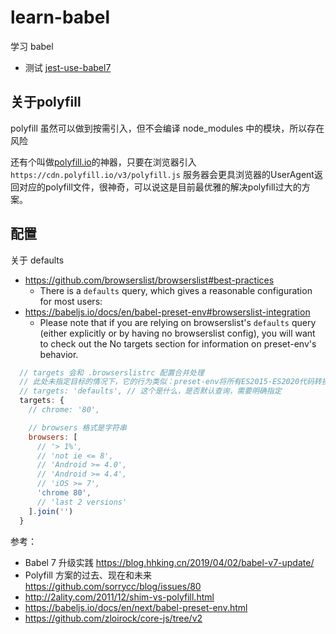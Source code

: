 # learn-babel

学习 babel

- 测试 [jest-use-babel7](https://github.com/cloudyan/jest-use-babel7)

## 关于polyfill

polyfill 虽然可以做到按需引入，但不会编译 node_modules 中的模块，所以存在风险

还有个叫做[polyfill.io](https://polyfill.io/v2/docs/)的神器，只要在浏览器引入 `https://cdn.polyfill.io/v3/polyfill.js` 服务器会更具浏览器的UserAgent返回对应的polyfill文件，很神奇，可以说这是目前最优雅的解决polyfill过大的方案。

## 配置

关于 defaults

- https://github.com/browserslist/browserslist#best-practices
  - There is a `defaults` query, which gives a reasonable configuration for most users:
- https://babeljs.io/docs/en/babel-preset-env#browserslist-integration
  - Please note that if you are relying on browserslist's `defaults` query (either explicitly or by having no browserslist config), you will want to check out the No targets section for information on preset-env's behavior.

```js
  // targets 会和 .browserslistrc 配置合并处理
  // 此处未指定目标的情况下，它的行为类似：preset-env将所有ES2015-ES2020代码转换为与ES5兼容。
  // targets: 'defaults', // 这个是什么，是否默认查询，需要明确指定
  targets: {
    // chrome: '80',

    // browsers 格式是字符串
    browsers: [
      // '> 1%',
      // 'not ie <= 8',
      // 'Android >= 4.0',
      // 'Android >= 4.4',
      // 'iOS >= 7',
      'chrome 80',
      // 'last 2 versions'
    ].join('')
  }
```

参考：

- Babel 7 升级实践 https://blog.hhking.cn/2019/04/02/babel-v7-update/
- Polyfill 方案的过去、现在和未来 https://github.com/sorrycc/blog/issues/80
- http://2ality.com/2011/12/shim-vs-polyfill.html
- https://babeljs.io/docs/en/next/babel-preset-env.html
- https://github.com/zloirock/core-js/tree/v2
